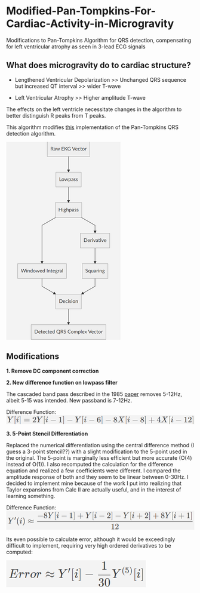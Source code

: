 # Modified-Pan-Tompkins-For-Cardiac-Activity-in-Microgravity
Modifications to Pan-Tompkins Algorithm for QRS detection, compensating for left ventricular atrophy as seen in 3-lead ECG signals 

## What does microgravity do to cardiac structure?

- Lengthened Ventricular Depolarization >> Unchanged QRS sequence but increased QT interval >> wider T-wave

- Left Ventricular Atrophy >> Higher amplitude T-wave

The effects on the left ventricle necessitate changes in the algorithm to better distinguish R peaks from T peaks.

This algorithm modifies [this](https://github.com/rafaelmmoreira/PanTompkinsQRS) implementation of the Pan-Tompkins QRS detection algorithm. 

![Flowchart](https://github.com/RishiKakade/Modified-Pan-Tompkins-For-Cardiac-Activity-in-Microgravity/blob/master/flowchart.PNG)

## Modifications

**1. Remove DC component correction**

**2. New difference function on lowpass filter**

The cascaded band pass described in the 1985 [paper](https://sci-hub.tw/10.1109/tbme.1985.325532) removes 5-12Hz, albeit 5-15 was intended. New passband is 7-12Hz.

Difference Function:
![Difference Equation 1](https://github.com/RishiKakade/Modified-Pan-Tompkins-For-Cardiac-Activity-in-Microgravity/blob/master/diff1.PNG)

**3. 5-Point Stencil Differentiation**

Replaced the numerical differentiation using the central difference method (I guess a 3-point stencil??) with a slight modification to the 5-point used in the original. The 5-point is marginally less efficient but more accurate (O(4) instead of O(1)). I also recomputed the calculation for the difference equation and realized a few coefficients were different. I compared the amplitude response of both and they seem to be linear between 0-30Hz. I decided to implement mine because of the work I put into realizing that Taylor expansions from Calc II are actually useful, and in the interest of learning something.

Difference Function:
![Difference Equation 1](https://github.com/RishiKakade/Modified-Pan-Tompkins-For-Cardiac-Activity-in-Microgravity/blob/master/diff2.PNG)

Its even possible to calculate error, although it would be exceedingly difficult to implement, requiring very high ordered derivatives to be computed:

![Error](https://github.com/RishiKakade/Modified-Pan-Tompkins-For-Cardiac-Activity-in-Microgravity/blob/master/error.PNG)
